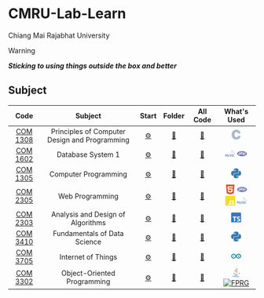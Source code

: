 # CMRU-Lab-Learn

Chiang Mai Rajabhat University

<!-- prettier-ignore -->
> [!WARNING]
> ***Sticking to using things outside the box and better***

## Subject

<!-- prettier-ignore-start -->
<!-- course-start -->

|Code|Subject|Start|Folder|All Code|What's Used|
 |:---:|:---:|:---:|:---:|:---:|:---:|
| [COM 1308](https://reg.cmru.ac.th/registrar/class_info_5.asp?courseid=16390) | Principles of Computer Design and Programming | [⚙️](./COM-1308/README.md) | [📁](./COM-1308/) | [📑](./COM-1308/LIST.md) | <a href="#" target="_blank"><img width="20px" src="./resources/c.svg" alt="C"/></a> |
| [COM 1602](https://reg.cmru.ac.th/registrar/class_info_5.asp?courseid=16391) | Database System 1 | [⚙️](./COM-1602/README.md) | [📁](./COM-1602/) | [📑](./COM-1602/LIST.md) | <a href="#" target="_blank"><img width="20px" src="./resources/sql.svg" alt="MySQL"/></a>  <a href="#" target="_blank"><img width="20px" src="./resources/php.svg" alt="PHP"/></a> |
| [COM 1305](https://reg.cmru.ac.th/registrar/class_info_5.asp?courseid=2784) | Computer Programming | [⚙️](./COM-1305/README.md) | [📁](./COM-1305/) | [📑](./COM-1305/LIST.md) | <a href="#" target="_blank"><img width="20px" src="./resources/py.svg" alt="Python"/></a> |
| [COM 2305](https://reg.cmru.ac.th/registrar/class_info_5.asp?courseid=16401) | Web Programming | [⚙️](./COM-2305/README.md) | [📁](./COM-2305/) | [📑](./COM-2305/LIST.md) | <a href="#" target="_blank"><img width="20px" src="./resources/html.svg" alt="HTML5"/></a> <a href="#" target="_blank"><img width="20px" src="./resources/php.svg" alt="PHP"/></a> <a href="#" target="_blank"><img width="20px" src="./resources/js.svg" alt="JavaScript"/></a> <a href="#" target="_blank"><img width="20px" src="./resources/sql.svg" alt="MySQL"/></a> |
| [COM 2303](https://reg.cmru.ac.th/registrar/class_info_5.asp?courseid=2814) | Analysis and Design of Algorithms | [⚙️](./COM-2303/README.md) | [📁](./COM-2303/) | [📑](./COM-2303/LIST.md) | <a href="#" target="_blank"><img width="20px" src="./resources/ts.svg" alt="TypeScript"/></a> |
| [COM 3410](https://reg.cmru.ac.th/registrar/class_info_5.asp?courseid=16405) | Fundamentals of Data Science | [⚙️](./COM-3410/README.md) | [📁](./COM-3410/) | [📑](./COM-3410/LIST.md) | <a href="#" target="_blank"><img width="20px" src="./resources/py.svg" alt="Python"/></a> |
| [COM 3705](https://reg.cmru.ac.th/registrar/class_info_5.asp?courseid=16344) | Internet of Things | [⚙️](./COM-3705/README.md) | [📁](./COM-3705/) | [📑](./COM-3705/LIST.md) | <a href="#" target="_blank"><img width="20px" src="./resources/ino.svg" alt="Arduino"/></a> |
| [COM 3302](https://reg.cmru.ac.th/registrar/class_info_5.asp?courseid=2882) | Object-Oriented Programming | [⚙️](./COM-3302/README.md) | [📁](./COM-3302/) | [📑](./COM-3302/LIST.md) | <a href="#" target="_blank"><img width="20px" src="./resources/java.svg" alt="JAVA"/></a> <a href="#" target="_blank"><img width="20px" src="./resources/fprg.ico" alt="FPRG"/></a> |

<!-- course-end -->
<!-- prettier-ignore-end -->
